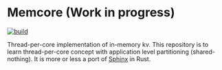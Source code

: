 # Memcore (Work in progress)
[![build](https://github.com/SarthakMakhija/memcore/actions/workflows/build.yml/badge.svg)](https://github.com/SarthakMakhija/memcore/actions/workflows/build.yml)

Thread-per-core implementation of in-memory kv. This repository is to learn thread-per-core concept with application
level partitioning (shared-nothing). It is more or less a port of [Sphinx](https://github.com/penberg/sphinx) in Rust.
